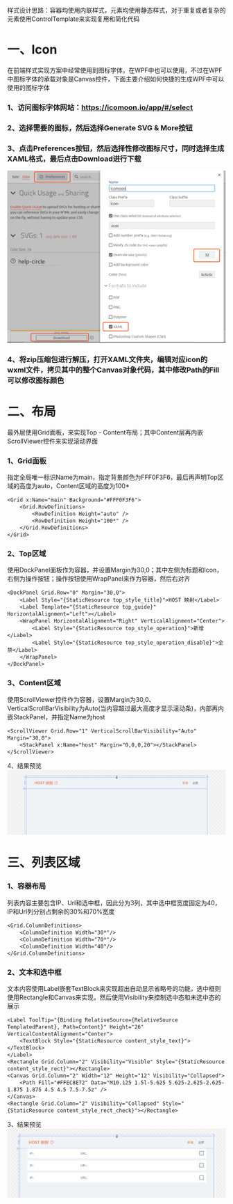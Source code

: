 样式设计思路：容器均使用内联样式，元素均使用静态样式，对于重复或者复杂的元素使用ControlTemplate来实现复用和简化代码
# 一、Icon
在前端样式实现方案中经常使用到图标字体，在WPF中也可以使用，不过在WPF中图标字体的承载对象是Canvas控件，下面主要介绍如何快捷的生成WPF中可以使用的图标字体
### 1、访问图标字体网站：https://icomoon.io/app/#/select
### 2、选择需要的图标，然后选择Generate SVG & More按钮
### 3、点击Preferences按钮，然后选择性修改图标尺寸，同时选择生成XAML格式，最后点击Download进行下载
![blockchain](https://raw.githubusercontent.com/Ke1992/Fiddler-Plug-Example/master/images/003%20Static%20Page/001.png "配置面板")
### 4、将zip压缩包进行解压，打开XAML文件夹，编辑对应icon的wxml文件，拷贝其中的整个Canvas对象代码，其中修改Path的Fill可以修改图标颜色
# 二、布局
最外层使用Grid面板，来实现Top - Content布局；其中Content层再内嵌ScrollViewer控件来实现滚动界面
### 1、Grid面板
指定全局唯一标识Name为main，指定背景颜色为FFF0F3F6，最后再声明Top区域的高度为auto，Content区域的高度为100*
```
<Grid x:Name="main" Background="#FFF0F3F6">
    <Grid.RowDefinitions>
        <RowDefinition Height="auto" />
        <RowDefinition Height="100*" />
    </Grid.RowDefinitions>
</Grid>
```
### 2、Top区域
使用DockPanel面板作为容器，并设置Margin为30,0；其中左侧为标题和Icon，右侧为操作按钮；操作按钮使用WrapPanel来作为容器，然后右对齐
```
<DockPanel Grid.Row="0" Margin="30,0">
    <Label Style="{StaticResource top_style_title}">HOST 映射</Label>
    <Label Template="{StaticResource top_guide}" HorizontalAlignment="Left"></Label>
    <WrapPanel HorizontalAlignment="Right" VerticalAlignment="Center">
        <Label Style="{StaticResource top_style_operation}">新增</Label>
        <Label Style="{StaticResource top_style_operation_disable}">全禁</Label>
    </WrapPanel>
</DockPanel>
```
### 3、Content区域
使用ScrollViewer控件作为容器，设置Margin为30,0、VerticalScrollBarVisibility为Auto(当内容超过最大高度才显示滚动条)，内部再内嵌StackPanel，并指定Name为host
```
<ScrollViewer Grid.Row="1" VerticalScrollBarVisibility="Auto" Margin="30,0">
    <StackPanel x:Name="host" Margin="0,0,0,20"></StackPanel>
</ScrollViewer>
```
4、结果预览
![blockchain](https://raw.githubusercontent.com/Ke1992/Fiddler-Plug-Example/master/images/003%20Static%20Page/002.png "Content区域")
# 三、列表区域
### 1、容器布局
列表内容主要包含IP、Url和选中框，因此分为3列，其中选中框宽度固定为40，IP和Url列分别占剩余的30%和70%宽度
```
<Grid.ColumnDefinitions>
    <ColumnDefinition Width="30*"/>
    <ColumnDefinition Width="70*"/>
    <ColumnDefinition Width="40"/>
</Grid.ColumnDefinitions>
```
### 2、文本和选中框
文本内容使用Label嵌套TextBlock来实现超出自动显示省略号的功能，选中框则使用Rectangle和Canvas来实现，然后使用Visibility来控制选中态和未选中态的展示
```
<Label ToolTip="{Binding RelativeSource={RelativeSource TemplatedParent}, Path=Content}" Height="26" VerticalContentAlignment="Center">
    <TextBlock Style="{StaticResource content_style_text}"></TextBlock>
</Label>
<Rectangle Grid.Column="2" Visibility="Visible" Style="{StaticResource content_style_rect}"></Rectangle>
<Canvas Grid.Column="2" Width="12" Height="12" Visibility="Collapsed">
    <Path Fill="#FFEC8E72" Data="M10.125 1.5l-5.625 5.625-2.625-2.625-1.875 1.875 4.5 4.5 7.5-7.5z" />
</Canvas>
<Rectangle Grid.Column="2" Visibility="Collapsed" Style="{StaticResource content_style_rect_check}"></Rectangle>
```
3、结果预览
![blockchain](https://raw.githubusercontent.com/Ke1992/Fiddler-Plug-Example/master/images/003%20Static%20Page/003.png "列表区域")
